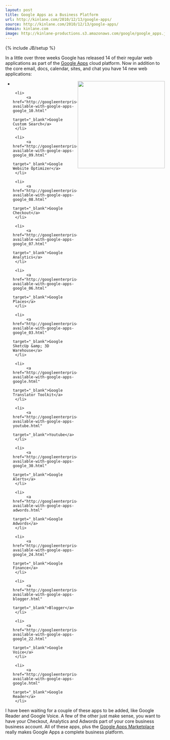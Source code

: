 ```yaml
---
layout: post
title: Google Apps as a Business Platform
url: http://kinlane.com/2010/12/13/google-apps/
source: http://kinlane.com/2010/12/13/google-apps/
domain: kinlane.com
image: http://kinlane-productions.s3.amazonaws.com/google/google_apps.jpg
---
```

{% include JB/setup %}<p>
     In a little over three weeks Google has released 14 of their regular web applications as part of the <a href="http://www.kinlane.com/category/google/google-apps-google/"
        target="_blank">Google Apps</a> cloud platform. Now in addition to the core email, docs, calendar, sites, and chat you have 14 new web applications:
</p>

<ul class="mainlist">
     <li class="c1">
          <img src="http://kinlane-productions.s3.amazonaws.com/google/google_apps.jpg"
              alt=""
              width="275"
              align="right" />
     </li>

     <li>
          <a href="http://googleenterprise.blogspot.com/2010/12/now-available-with-google-apps-google_10.html"
              target="_blank">Google Custom Search</a>
     </li>

     <li>
          <a href="http://googleenterprise.blogspot.com/2010/12/now-available-with-google-apps-google_09.html"
              target="_blank">Google Website Optimizer</a>
     </li>

     <li>
          <a href="http://googleenterprise.blogspot.com/2010/12/now-available-with-google-apps-google_08.html"
              target="_blank">Google Checkout</a>
     </li>

     <li>
          <a href="http://googleenterprise.blogspot.com/2010/12/now-available-with-google-apps-google_07.html"
              target="_blank">Google Analytics</a>
     </li>

     <li>
          <a href="http://googleenterprise.blogspot.com/2010/12/now-available-with-google-apps-google_06.html"
              target="_blank">Google Places</a>
     </li>

     <li>
          <a href="http://googleenterprise.blogspot.com/2010/12/now-available-with-google-apps-google_03.html"
              target="_blank">Google SketcUp &amp; 3D Warehouse</a>
     </li>

     <li>
          <a href="http://googleenterprise.blogspot.com/2010/12/now-available-with-google-apps-google.html"
              target="_blank">Google Translator Toolkit</a>
     </li>

     <li>
          <a href="http://googleenterprise.blogspot.com/2010/12/now-available-with-google-apps-youtube.html"
              target="_blank">Youtube</a>
     </li>

     <li>
          <a href="http://googleenterprise.blogspot.com/2010/11/now-available-with-google-apps-google_30.html"
              target="_blank">Google Alerts</a>
     </li>

     <li>
          <a href="http://googleenterprise.blogspot.com/2010/11/now-available-with-google-apps-adwords.html"
              target="_blank">Google Adwords</a>
     </li>

     <li>
          <a href="http://googleenterprise.blogspot.com/2010/11/now-available-with-google-apps-google_24.html"
              target="_blank">Google Finance</a>
     </li>

     <li>
          <a href="http://googleenterprise.blogspot.com/2010/11/now-available-with-google-apps-blogger.html"
              target="_blank">Blogger</a>
     </li>

     <li>
          <a href="http://googleenterprise.blogspot.com/2010/11/now-available-with-google-apps-google_22.html"
              target="_blank">Google Voice</a>
     </li>

     <li>
          <a href="http://googleenterprise.blogspot.com/2010/11/now-available-with-google-apps-google.html"
              target="_blank">Google Reader</a>
     </li>
</ul>

<p>
     I have been waiting for a couple of these apps to be added, like Google Reader and Google Voice. A few of the other just make sense, you want to have your Checkout, Analytics and Adwords part of your core business business account. All of these apps, plus the <a href="http://www.google.com/enterprise/marketplace/"
        target="_blank">Google Apps Marketplace</a> really makes Google Apps a complete business platform.
</p>